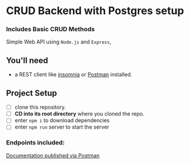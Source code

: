 # CRUD Backend with Postgres setup
### Includes Basic CRUD Methods

Simple Web API using `Node.js` and `Express`,

## You'll need

- a REST client like [insomnia](https://insomnia.rest/download/) or [Postman](https://www.getpostman.com/downloads/) installed.

## Project Setup

- [ ] clone this repository.
- [ ] **CD into its root directory** where you cloned the repo.
- [ ] enter `npm i` to download dependencies
- [ ] enter `npm run` server to start the server

### Endpoints included: 




<a href="https://documenter.getpostman.com/view/12258213/2s8YzTUhpw" target="_blank">Documentation published via Postman</a>


